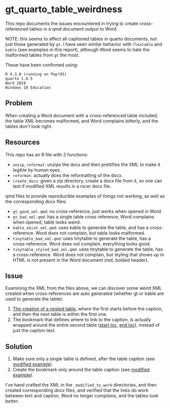 
# gt_quarto_table_weirdness

<!-- badges: start -->
<!-- badges: end -->

This repo documents the issues encountered in trying to create cross-referenced tables in a qmd document output to Word.

NOTE: this seems to affect all captioned tables in quarto documents, not just those generated by `gt`. I have seen similar behavior with `flextable` and `kable` (see examples in this report), although Word seems to hate the malformed tables from `gt` the most.

These have been confirmed using:

```
R 4.3.0 (running on Pop!OS)
quarto 1.6.5
Word 2019
Windows 10 Education
```

## Problem

When creating a Word document with a cross-referenced table included, the table XML becomes malformed, and Word complains bitterly, and the tables don't look right.

## Resources

This repo has an R file with 3 functions:

* `unzip_reformat`: unzips the docx and then prettifies the XML to make it legible by human eyes.
* `reformat`: actually does the reformatting of the docx.
* `create_docx`: given a zip directory, create a docx file from it, so one can test if modified XML results in a nicer docx file.

qmd files to provide reproducible examples of things not working, as well as the corresponding docx files:

* `gt_good_xml.qmd`: no cross-reference, just works when opened in Word.
* `gt_bad_xml.qmd`: has a single table cross reference, Word complains when opened, table looks weird.
* `kable_okish_xml.qmd`: uses kable to generate the table, and has a cross-reference. Word does not complain, but table looks malformed.
* `tinytable_bad_xml.qmd`: uses tinytable to generate the table, has a cross-reference. Word does not complain, everything looks good.
* `tinytable_styled_bad_xml.qmd`: uses tinytable to generate the table, has a cross-reference. Word does not complain, but styling that shows up in HTML is not present in the Word document (red, bolded header).

## Issue

Examining the XML from the files above, we can discover some weird XML created when cross-references are auto generated (whether gt or kable are used to generate the table):

1. [The creation of a nested table](https://github.com/rmflight/gt_quarto_table_weirdness/blob/main/gt_bad_xml_zip/word/document.xml#L40-L67), where the first starts before the caption, and then the next table is within the first one.
2. The bookmark that defines where to link to the caption, is actually wrapped around the entire second table ([start loc](https://github.com/rmflight/gt_quarto_table_weirdness/blob/main/gt_bad_xml_zip/word/document.xml#L53), [end loc](https://github.com/rmflight/gt_quarto_table_weirdness/blob/main/gt_bad_xml_zip/word/document.xml#L1933)), instead of just the caption text.

## Solution

1. Make sure only a single table is defined, after the table caption (see [modified example](https://github.com/rmflight/gt_quarto_table_weirdness/blob/main/gt_bad_xml_modified_to_work/word/document.xml#L52)).
2. Create the bookmark only around the table caption (see [modified example](https://github.com/rmflight/gt_quarto_table_weirdness/blob/main/gt_bad_xml_modified_to_work/word/document.xml#L42-L51)).

I've hand crafted the XML in the `_modified_to_work` directories, and then created corresponding docx files, and verified that the links do work between text and caption, Word no longer complains, and the tables look *better*.

